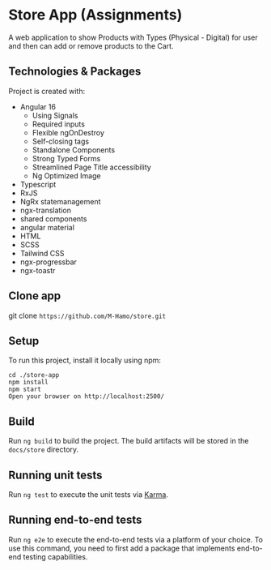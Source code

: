 # Store App (Assignments)

A web application to show Products with Types (Physical - Digital) for user and then can add or remove products to the Cart.

## Technologies & Packages

Project is created with:

- Angular 16
  - Using Signals
  - Required inputs
  - Flexible ngOnDestroy
  - Self-closing tags
  - Standalone Components
  - Strong Typed Forms
  - Streamlined Page Title accessibility
  - Ng Optimized Image
- Typescript
- RxJS
- NgRx statemanagement
- ngx-translation
- shared components
- angular material
- HTML
- SCSS
- Tailwind CSS
- ngx-progressbar
- ngx-toastr

## Clone app

git clone `https://github.com/M-Hamo/store.git`

## Setup

To run this project, install it locally using npm:

```pwsh
cd ./store-app
npm install
npm start
Open your browser on http://localhost:2500/
```

## Build

Run `ng build` to build the project. The build artifacts will be stored in the `docs/store` directory.

## Running unit tests

Run `ng test` to execute the unit tests via [Karma](https://karma-runner.github.io).

## Running end-to-end tests

Run `ng e2e` to execute the end-to-end tests via a platform of your choice. To use this command, you need to first add a package that implements end-to-end testing capabilities.
